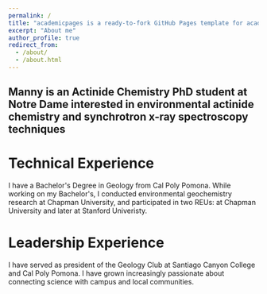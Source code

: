 ```yaml
---
permalink: /
title: "academicpages is a ready-to-fork GitHub Pages template for academic personal websites"
excerpt: "About me"
author_profile: true
redirect_from: 
  - /about/
  - /about.html
---
```


## Manny is an Actinide Chemistry PhD student at Notre Dame interested in environmental actinide chemistry and synchrotron x-ray spectroscopy techniques

# Technical Experience
I have a Bachelor's Degree in Geology from Cal Poly Pomona. While working on my Bachelor's, I conducted environmental geochemistry research at Chapman University, and participated in two REUs: at Chapman University and later at Stanford Univeristy.

# Leadership Experience
I have served as president of the Geology Club at Santiago Canyon College and Cal Poly Pomona. I have grown increasingly passionate about connecting science with campus and local communities.
